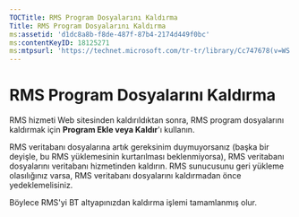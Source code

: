 ```yaml
---
TOCTitle: RMS Program Dosyalarını Kaldırma
Title: RMS Program Dosyalarını Kaldırma
ms:assetid: 'd1dc8a8b-f8de-487f-87b4-2174d449f0bc'
ms:contentKeyID: 18125271
ms:mtpsurl: 'https://technet.microsoft.com/tr-tr/library/Cc747678(v=WS.10)'
---
```


RMS Program Dosyalarını Kaldırma
================================

RMS hizmeti Web sitesinden kaldırıldıktan sonra, RMS program dosyalarını kaldırmak için **Program Ekle veya Kaldır**'ı kullanın.

RMS veritabanı dosyalarına artık gereksinim duymuyorsanız (başka bir deyişle, bu RMS yüklemesinin kurtarılması beklenmiyorsa), RMS veritabanı dosyalarını veritabanı hizmetinden kaldırın. RMS sunucusunu geri yükleme olasılığınız varsa, RMS veritabanı dosyalarını kaldırmadan önce yedeklemelisiniz.

Böylece RMS'yi BT altyapınızdan kaldırma işlemi tamamlanmış olur.
